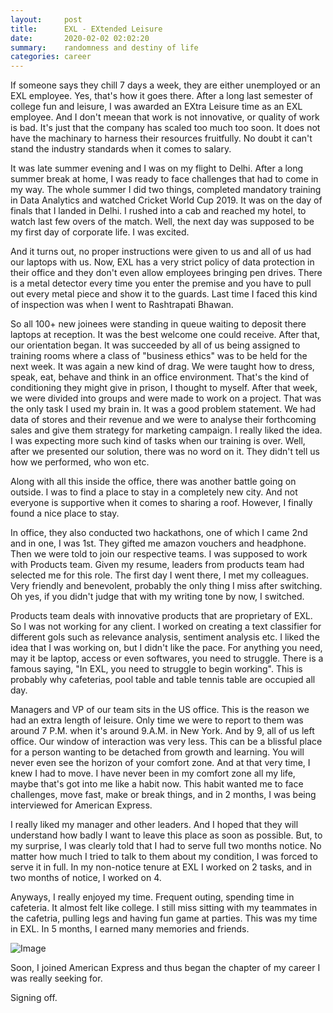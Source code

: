 ```yaml
---
layout:     post
title:      EXL - EXtended Leisure
date:       2020-02-02 02:02:20
summary:    randomness and destiny of life
categories: career
---
```


If someone says they chill 7 days a week, they are either unemployed or an EXL employee. Yes, that's how it goes there. After a long last semester of college fun and leisure, I was awarded an EXtra Leisure time as an EXL employee. And I don't meean that work is not innovative, or quality of work is bad. It's just that the company has scaled too much too soon. It does not have the machinary to harness their resources fruitfully. No doubt it can't stand the industry standards when it comes to salary.

It was late summer evening and I was on my flight to Delhi. After a long summer break at home, I was ready to face challenges that had to come in my way. The whole summer I did two things, completed mandatory training in Data Analytics and watched Cricket World Cup 2019. It was on the day of finals that I landed in Delhi. I rushed into a cab and reached my hotel, to watch last few overs of the match. Well, the next day was supposed to be my first day of corporate life. I was excited.

And it turns out, no proper instructions were given to us and all of us had our laptops with us. Now, EXL has a very strict policy of data protection in their office and they don't even allow employees bringing pen drives. There is a metal detector every time you enter the premise and you have to pull out every metal piece and show it to the guards. Last time I faced this kind of inspection was when I went to Rashtrapati Bhawan.

So all 100+ new joinees were standing in queue waiting to deposit there laptops at reception. It was the best welcome one could receive. After that, our orientation began. It was succeeded by all of us being assigned to training rooms where a class of "business ethics" was to be held for the next week. It was again a new kind of drag. We were taught how to dress, speak, eat, behave and think in an office environment. That's the kind of conditioning they might give in prison, I thought to myself. After that week, we were divided into groups and were made to work on a project. That was the only task I used my brain in. It was a good problem statement. We had data of stores and their revenue and we were to analyse their forthcoming sales and give them strategy for marketing campaign. I really liked the idea. I was expecting more such kind of tasks when our training is over. Well, after we presented our solution, there was no word on it. They didn't tell us how we performed, who won etc.

Along with all this inside the office, there was another battle going on outside. I was to find a place to stay in a completely new city. And not everyone is supportive when it comes to sharing a roof. However, I finally found a nice place to stay.

In office, they also conducted two hackathons, one of which I came 2nd and in one, I was 1st. They gifted me amazon vouchers and headphone. Then we were told to join our respective teams. I was supposed to work with Products team. Given my resume, leaders from products team had selected me for this role. The first day I went there, I met my colleagues. Very friendly and benevolent, probably the only thing I miss after switching. Oh yes, if you didn't judge that with my writing tone by now, I switched.

Products team deals with innovative products that are proprietary of EXL. So I was not working for any client. I worked on creating a text classifier for different gols such as relevance analysis, sentiment analysis etc. I liked the idea that I was working on, but I didn't like the pace. For anything you need, may it be laptop, access or even softwares, you need to struggle. There is a famous saying, "In EXL, you need to struggle to begin working". This is probably why cafeterias, pool table and table tennis table are occupied all day.

Managers and VP of our team sits in the US office. This is the reason we had an extra length of leisure. Only time we were to report to them was around 7 P.M. when it's around 9.A.M. in New York. And by 9, all of us left office. Our window of interaction was very less. This can be a blissful place for a person wanting to be detached from growth and learning. You will never even see the horizon of your comfort zone. And at that very time, I knew I had to move. I have never been in my comfort zone all my life, maybe that's got into me like a habit now. This habit wanted me to face challenges, move fast, make or break things, and in 2 months, I was being interviewed for American Express.

I really liked my manager and other leaders. And I hoped that they will understand how badly I want to leave this place as soon as possible. But, to my surprise, I was clearly told that I had to serve full two months notice. No matter how much I tried to talk to them about my condition, I was forced to serve it in full. In my non-notice tenure at EXL I worked on 2 tasks, and in two months of notice, I worked on 4.

Anyways, I really enjoyed my time. Frequent outing, spending time in cafeteria. It almost felt like college. I still miss sitting with my teammates in the cafetria, pulling legs and having fun game at parties. This was my time in EXL. In 5 months, I earned many memories and friends.

![Image](http://mohitsinha.in/img/img9.jpg "Team EXL")

Soon, I joined American Express and thus began the chapter of my career I was really seeking for.

Signing off.